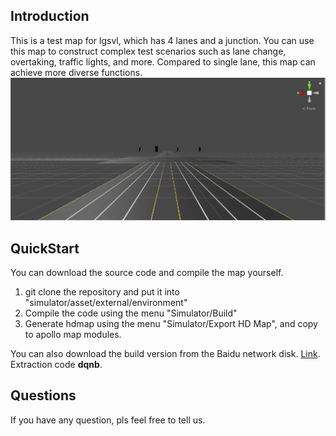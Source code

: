 ## Introduction
This is a test map for lgsvl, which has 4 lanes and a junction. You can use this map to construct complex test scenarios such as lane change, overtaking, traffic lights, and more. Compared to single lane, this map can achieve more diverse functions.  
![4laneroad](img/4laneroad.png)   

## QuickStart
You can download the source code and compile the map yourself.  
1. git clone the repository and put it into "simulator/asset/external/environment"  
2. Compile the code using the menu "Simulator/Build"  
3. Generate hdmap using the menu "Simulator/Export HD Map", and copy to apollo map modules.   

You can also download the build version from the Baidu network disk. [Link](https://pan.baidu.com/s/1OyEMmijEUruqpoA4z5SYEw). Extraction code **dqnb**.  

## Questions
If you have any question, pls feel free to tell us.  

